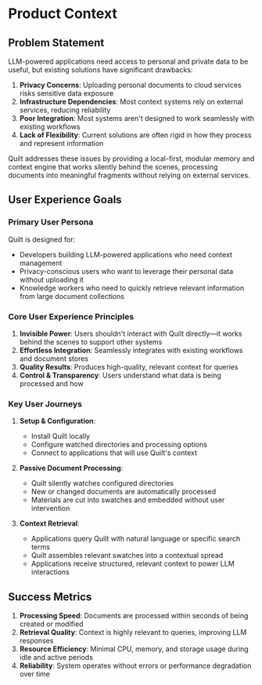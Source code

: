 # Product Context

## Problem Statement

LLM-powered applications need access to personal and private data to be useful, but existing solutions have significant drawbacks:

1. **Privacy Concerns**: Uploading personal documents to cloud services risks sensitive data exposure
2. **Infrastructure Dependencies**: Most context systems rely on external services, reducing reliability
3. **Poor Integration**: Most systems aren't designed to work seamlessly with existing workflows
4. **Lack of Flexibility**: Current solutions are often rigid in how they process and represent information

Quilt addresses these issues by providing a local-first, modular memory and context engine that works silently behind the scenes, processing documents into meaningful fragments without relying on external services.

## User Experience Goals

### Primary User Persona

Quilt is designed for:

- Developers building LLM-powered applications who need context management
- Privacy-conscious users who want to leverage their personal data without uploading it
- Knowledge workers who need to quickly retrieve relevant information from large document collections

### Core User Experience Principles

1. **Invisible Power**: Users shouldn't interact with Quilt directly—it works behind the scenes to support other systems
2. **Effortless Integration**: Seamlessly integrates with existing workflows and document stores
3. **Quality Results**: Produces high-quality, relevant context for queries
4. **Control & Transparency**: Users understand what data is being processed and how

### Key User Journeys

1. **Setup & Configuration**:

   - Install Quilt locally
   - Configure watched directories and processing options
   - Connect to applications that will use Quilt's context

2. **Passive Document Processing**:

   - Quilt silently watches configured directories
   - New or changed documents are automatically processed
   - Materials are cut into swatches and embedded without user intervention

3. **Context Retrieval**:
   - Applications query Quilt with natural language or specific search terms
   - Quilt assembles relevant swatches into a contextual spread
   - Applications receive structured, relevant context to power LLM interactions

## Success Metrics

1. **Processing Speed**: Documents are processed within seconds of being created or modified
2. **Retrieval Quality**: Context is highly relevant to queries, improving LLM responses
3. **Resource Efficiency**: Minimal CPU, memory, and storage usage during idle and active periods
4. **Reliability**: System operates without errors or performance degradation over time
